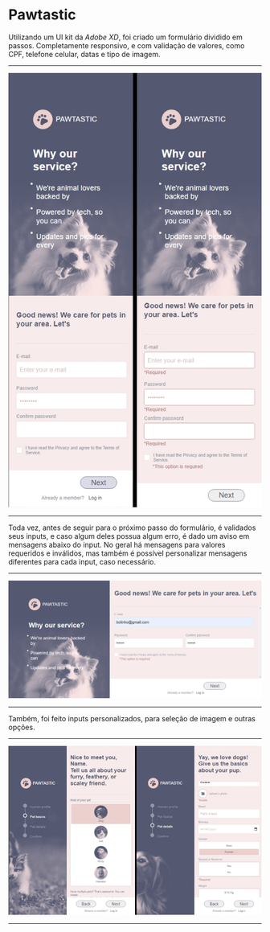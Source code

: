 <h1>Pawtastic</h1>
<p>Utilizando um UI kit da <em>Adobe XD</em>, foi criado um formulário dividido em passos. Completamente responsivo, e com validação de valores, como CPF, telefone celular, datas e tipo de imagem.</p>
<hr/>
<img src="/readme/sign-mobile.jpg" />

<hr/>

<p>Toda vez, antes de seguir para o próximo passo do formulário, é validados seus inputs, e caso algum deles possua algum erro, é dado um aviso em mensagens abaixo do input. No geral há mensagens para valores requeridos e inválidos, mas também é possível personalizar mensagens diferentes para cada input, caso necessário.</p>
<hr/>
<img src="/readme/sign-desktop.png" />

<hr/>

<p>Também, foi feito inputs personalizados, para seleção de imagem e outras opções.</p>
<hr/>
<img src="/readme/sign-ipad.jpg" />

<hr/>
